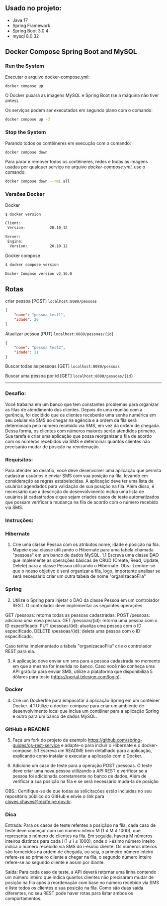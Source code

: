 ## Usado no projeto:
- Java 17
- Spring Framework
- Spring Boot 3.0.4
- mysql 8.0.32

## Docker Compose Spring Boot and MySQL
### Run the System

Executar o arquivo docker-compose.yml:
```bash
docker compose up
```

O Docker puxará as imagens MySQL e Spring Boot (se a máquina não tiver antes).

Os serviços podem ser executados em segundo plano com o comando:
```bash
docker compose up -d
```

### Stop the System
Parando todos os contêineres em execução com o comando:
```bash
docker compose down
```

Para parar e remover todos os contêineres, redes e todas as imagens usadas por qualquer serviço no arquivo <em>docker-compose.yml</em>, use o comando:
```bash
docker compose down --rmi all
```

### Versões Docker


Docker

```bash
$ docker version

Client:
 Version:           20.10.12

Server:
 Engine:
  Version:          20.10.12

```

Docker compose

```bash
$ docker compose version

Docker Compose version v2.16.0

```

## Rotas

criar pessoa [POST]
``
localhost:8080/pessoas
``
```json
{       
    "nome": "pessoa test1",
    "idade": 20 
}
```


Atualizar pessoa [PUT]
``
localhost:8080/pessoas/{id}
``
```json
{       
    "nome": "pessoa test2",
    "idade": 21
}
```

Buscar todas as pessoas [GET]
``
localhost:8080/pessoas
``

Buscar uma pessoa por id [GET]
``
localhost:8080/pessoas/{id}
``

___


### Desafio:
Você trabalha em um banco que tem constantes problemas para organizar as filas de atendimento dos clientes.
Depois de uma reunião com a gerência, foi decidido que os clientes receberão uma senha numérica em seu celular via SMS ao chegar na agência e a ordem da fila será determinada pelo número recebido via SMS, em vez da ordem de chegada.
Dessa forma, os clientes com números maiores serão atendidos primeiro.
Sua tarefa é criar uma aplicação que possa reorganizar a fila de acordo com os números recebidos via SMS e determinar quantos clientes não precisarão mudar de posição na reordenação.

### Requisitos:
Para atender ao desafio, você deve desenvolver uma aplicação que permita cadastrar usuários e enviar SMS com sua posição na fila, levando em consideração as regras estabelecidas.
A aplicação deve ter uma lista de usuários agendados para validação de sua posição na fila. Além disso, é necessário que a descrição do desenvolvimento inclua uma lista de usuários já cadastrados e que sejam criados casos de teste automatizados que possam verificar a mudança na fila de acordo com o número recebido via SMS.

### Instruções:

### Hibernate
1. Crie uma classe Pessoa com os atributos nome, idade e posição na fila. Mapeie essa classe utilizando o Hibernate para uma tabela chamada "pessoas" em um banco de dados MySQL.
   1.1 Escreva uma classe DAO que implemente as operações básicas de CRUD (Create, Read, Update, Delete) para a classe Pessoa utilizando o Hibernate.
   Obs.: Lembre-se que o nosso objetivo é será organizar a fila, logo, importante analisar se será necessário criar um outra tabela de nome "organizacaoFila"

### Spring
2. Utilize o Spring para injetar o DAO da classe Pessoa em um controlador REST. O controlador deve implementar as seguintes operações:

GET /pessoas: retorna todas as pessoas cadastradas.
POST /pessoas: adiciona uma nova pessoa.
GET /pessoas/{id}: retorna uma pessoa com o ID especificado.
PUT /pessoas/{id}: atualiza uma pessoa com o ID especificado.
DELETE /pessoas/{id}: deleta uma pessoa com o ID especificado.

Caso tenha implementado a tabela "organizacaoFila" crie o controlador REST para ela.

3. A aplicação deve enviar um sms para a pessoa cadastrada no momento em que a mesma for inserida no banco. Caso você não conheça uma API gratuita para enviar SMS, utilize a plataforma que disponibiliza 5 dólares para teste (https://portal.telesign.com/login).

### Docker

4. Crie um Dockerfile para empacotar a aplicação Spring em um contêiner Docker.
   4.1 Utilize o docker-compose para criar um ambiente de desenvolvimento local que inclua um contêiner para a aplicação Spring e outro para um banco de dados MySQL.

### GitHub e README
5. Faça um fork do projeto de exemplo https://github.com/spring-guides/gs-rest-service e adapte-o para incluir o Hibernate e o docker-compose.
   5.1 Escreva um README bem detalhado para a aplicação, explicando como instalar e executar a aplicação com o Docker.

6. Adicione um caso de teste para a operação POST /pessoas. O teste deve criar uma nova pessoa utilizando a API REST e verificar se a pessoa foi adicionada corretamente no banco de dados. Além de verificar a sua posição na fila e se será necessário mudá-la de posição


OBS.: Certifique-se de que todas as solicitações estão incluídas no seu repositório público do GitHub e envie o link para cloves.chaves@recife.pe.gov.br.

### Dica

Entrada:
Para os casos de teste refentes a posiçãpo na fila, cada caso de teste deve começar com um número inteiro M (1 ≤ M ≤ 1000), que representa o número de clientes na fila.
Em seguida, haverá M números inteiros distintos para cada i (1 ≤ i ≤ 1000), onde o i-ésimo número inteiro indica o número recebido via SMS do i-ésimo cliente.
Os números inteiros são fornecidos na ordem de chegada, ou seja, o primeiro número inteiro refere-se ao primeiro cliente a chegar na fila, o segundo número inteiro refere-se ao segundo cliente e assim por diante.

Saida:
Para cada caso de teste, a API deverá  retornar uma linha contendo um número inteiro que indica quantos clientes não precisaram mudar de posição na fila após a reordenação com base no número recebido via SMS e
liste todos os clientes e sua posição na fila. Como são duas saída diferentes, no seu REST pode haver rotas para listar ambos os comportamentos.